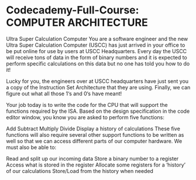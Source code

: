 # Codecademy-Full-Course: COMPUTER ARCHITECTURE
Ultra Super Calculation Computer
You are a software engineer and the new Ultra Super Calculation Computer (USCC) has just arrived in your office to be put online for use by users at USCC Headquarters. Every day the USCC will receive tons of data in the form of binary numbers and it is expected to perform specific calculations on this data but no one has told you how to do it!

Lucky for you, the engineers over at USCC headquarters have just sent you a copy of the Instruction Set Architecture that they are using. Finally, we can figure out what all those 1‘s and 0‘s have meant!

Your job today is to write the code for the CPU that will support the functions required by the ISA. Based on the design specification in the code editor window, you know you are asked to perform five functions:

Add
Subtract
Multiply
Divide
Display a history of calculations
These five functions will also require several other support functions to be written as well so that we can access different parts of our computer hardware. We must also be able to:

Read and split up our incoming data
Store a binary number to a register
Access what is stored in the register
Allocate some registers for a ‘history’ of our calculations
Store/Load from the history when needed
